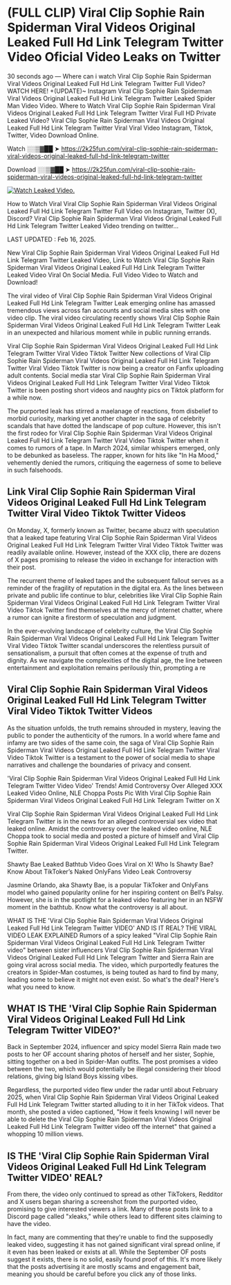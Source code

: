 # (FULL CLIP) Viral Clip Sophie Rain Spiderman Viral Videos Original Leaked Full Hd Link Telegram Twitter Video Oficial Video Leaks on Twitter

30 seconds ago — Where can i watch Viral Clip Sophie Rain Spiderman Viral Videos Original Leaked Full Hd Link Telegram Twitter Full Video? WATCH HERE! +(UPDATE)~ Instagram Viral Clip Sophie Rain Spiderman Viral Videos Original Leaked Full Hd Link Telegram Twitter Leaked Spider Man Video Video. Where to Watch Viral Clip Sophie Rain Spiderman Viral Videos Original Leaked Full Hd Link Telegram Twitter Viral Full HD Private Leaked Video? Viral Clip Sophie Rain Spiderman Viral Videos Original Leaked Full Hd Link Telegram Twitter Viral Viral Video Instagram, Tiktok, Twitter, Video Download Online.

Watch ░░▒▓██ ➤ https://2k25fun.com/viral-clip-sophie-rain-spiderman-viral-videos-original-leaked-full-hd-link-telegram-twitter

Download ░░▒▓██ ➤ https://2k25fun.com/viral-clip-sophie-rain-spiderman-viral-videos-original-leaked-full-hd-link-telegram-twitter

[![Watch Leaked Video.](https://miro.medium.com/v2/resize:fit:828/format:webp/1*cilzJN44JGOrTw9NJCrNHA.gif "Watch Leaked Video")](https://2k25fun.com/viral-clip-sophie-rain-spiderman-viral-videos-original-leaked-full-hd-link-telegram-twitter)

How to Watch Viral Viral Clip Sophie Rain Spiderman Viral Videos Original Leaked Full Hd Link Telegram Twitter Full Video on Instagram, Twitter (X), Discord? Viral Clip Sophie Rain Spiderman Viral Videos Original Leaked Full Hd Link Telegram Twitter Leaked Video trending on twitter...

LAST UPDATED : Feb 16, 2025.

New Viral Clip Sophie Rain Spiderman Viral Videos Original Leaked Full Hd Link Telegram Twitter Leaked Video, Link to Watch Viral Clip Sophie Rain Spiderman Viral Videos Original Leaked Full Hd Link Telegram Twitter Leaked Video Viral On Social Media. Full Video Video to Watch and Download!

The viral video of Viral Clip Sophie Rain Spiderman Viral Videos Original Leaked Full Hd Link Telegram Twitter Leak emerging online has amassed tremendous views across fan accounts and social media sites with one video clip. The viral video circulating recently shows Viral Clip Sophie Rain Spiderman Viral Videos Original Leaked Full Hd Link Telegram Twitter Leak in an unexpected and hilarious moment while in public running errands.

Viral Clip Sophie Rain Spiderman Viral Videos Original Leaked Full Hd Link Telegram Twitter Viral Video Tiktok Twitter New collections of Viral Clip Sophie Rain Spiderman Viral Videos Original Leaked Full Hd Link Telegram Twitter Viral Video Tiktok Twitter is now being a creator on Fanfix uploading adult contents. Social media star Viral Clip Sophie Rain Spiderman Viral Videos Original Leaked Full Hd Link Telegram Twitter Viral Video Tiktok Twitter is been posting short videos and naughty pics on Tiktok platform for a while now.

The purported leak has stirred a maelanage of reactions, from disbelief to morbid curiosity, marking yet another chapter in the saga of celebrity scandals that have dotted the landscape of pop culture. However, this isn't the first rodeo for Viral Clip Sophie Rain Spiderman Viral Videos Original Leaked Full Hd Link Telegram Twitter Viral Video Tiktok Twitter when it comes to rumors of a tape. In March 2024, similar whispers emerged, only to be debunked as baseless. The rapper, known for hits like "In Ha Mood," vehemently denied the rumors, critiquing the eagerness of some to believe in such falsehoods.

## Link Viral Clip Sophie Rain Spiderman Viral Videos Original Leaked Full Hd Link Telegram Twitter Viral Video Tiktok Twitter Videos

On Monday, X, formerly known as Twitter, became abuzz with speculation that a leaked tape featuring Viral Clip Sophie Rain Spiderman Viral Videos Original Leaked Full Hd Link Telegram Twitter Viral Video Tiktok Twitter was readily available online. However, instead of the XXX clip, there are dozens of X pages promising to release the video in exchange for interaction with their post.

The recurrent theme of leaked tapes and the subsequent fallout serves as a reminder of the fragility of reputation in the digital era. As the lines between private and public life continue to blur, celebrities like Viral Clip Sophie Rain Spiderman Viral Videos Original Leaked Full Hd Link Telegram Twitter Viral Video Tiktok Twitter find themselves at the mercy of internet chatter, where a rumor can ignite a firestorm of speculation and judgment.

In the ever-evolving landscape of celebrity culture, the Viral Clip Sophie Rain Spiderman Viral Videos Original Leaked Full Hd Link Telegram Twitter Viral Video Tiktok Twitter scandal underscores the relentless pursuit of sensationalism, a pursuit that often comes at the expense of truth and dignity. As we navigate the complexities of the digital age, the line between entertainment and exploitation remains perilously thin, prompting a re

##  Viral Clip Sophie Rain Spiderman Viral Videos Original Leaked Full Hd Link Telegram Twitter Viral Video Tiktok Twitter Videos

As the situation unfolds, the truth remains shrouded in mystery, leaving the public to ponder the authenticity of the rumors. In a world where fame and infamy are two sides of the same coin, the saga of Viral Clip Sophie Rain Spiderman Viral Videos Original Leaked Full Hd Link Telegram Twitter Viral Video Tiktok Twitter is a testament to the power of social media to shape narratives and challenge the boundaries of privacy and consent.

'Viral Clip Sophie Rain Spiderman Viral Videos Original Leaked Full Hd Link Telegram Twitter Video Video' Trends! Amid Controversy Over Alleged XXX Leaked Video Online, NLE Choppa Posts Pic With Viral Clip Sophie Rain Spiderman Viral Videos Original Leaked Full Hd Link Telegram Twitter on X

Viral Clip Sophie Rain Spiderman Viral Videos Original Leaked Full Hd Link Telegram Twitter is in the news for an alleged controversial sex video that leaked online. Amidst the controversy over the leaked video online, NLE Choppa took to social media and posted a picture of himself and Viral Clip Sophie Rain Spiderman Viral Videos Original Leaked Full Hd Link Telegram Twitter.

Shawty Bae Leaked Bathtub Video Goes Viral on X! Who Is Shawty Bae? Know About TikToker’s Naked OnlyFans Video Leak Controversy

Jasmine Orlando, aka Shawty Bae, is a popular TikToker and OnlyFans model who gained popularity online for her inspiring content on Bell’s Palsy. However, she is in the spotlight for a leaked video featuring her in an NSFW moment in the bathtub. Know what the controversy is all about.

WHAT IS THE 'Viral Clip Sophie Rain Spiderman Viral Videos Original Leaked Full Hd Link Telegram Twitter VIDEO' AND IS IT REAL? THE VIRAL VIDEO LEAK EXPLAINED Rumors of a spicy leaked "Viral Clip Sophie Rain Spiderman Viral Videos Original Leaked Full Hd Link Telegram Twitter video" between sister influencers Viral Clip Sophie Rain Spiderman Viral Videos Original Leaked Full Hd Link Telegram Twitter and Sierra Rain are going viral across social media. The video, which purportedly features the creators in Spider-Man costumes, is being touted as hard to find by many, leading some to believe it might not even exist. So what's the deal? Here's what you need to know.

## WHAT IS THE 'Viral Clip Sophie Rain Spiderman Viral Videos Original Leaked Full Hd Link Telegram Twitter VIDEO?'

Back in September 2024, influencer and spicy model Sierra Rain made two posts to her OF account sharing photos of herself and her sister, Sophie, sitting together on a bed in Spider-Man outfits. The post promises a video between the two, which would potentially be illegal considering their blood relations, giving big Island Boys kissing vibes.

Regardless, the purported video flew under the radar until about February 2025, when Viral Clip Sophie Rain Spiderman Viral Videos Original Leaked Full Hd Link Telegram Twitter started alluding to it in her TikTok videos. That month, she posted a video captioned, "How it feels knowing I will never be able to delete the Viral Clip Sophie Rain Spiderman Viral Videos Original Leaked Full Hd Link Telegram Twitter video off the internet" that gained a whopping 10 million views.

## IS THE 'Viral Clip Sophie Rain Spiderman Viral Videos Original Leaked Full Hd Link Telegram Twitter VIDEO' REAL?

From there, the video only continued to spread as other TikTokers, Redditor and X users began sharing a screenshot from the purported video, promising to give interested viewers a link. Many of these posts link to a Discord page called "xleaks," while others lead to different sites claiming to have the video.

In fact, many are commenting that they're unable to find the supposedly leaked video, suggesting it has not gained significant viral spread online, if it even has been leaked or exists at all. While the September OF posts suggest it exists, there is no solid, easily found proof of this. It's more likely that the posts advertising it are mostly scams and engagement bait, meaning you should be careful before you click any of those links.